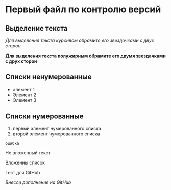 # Первый файл по контролю версий

## Выделение текста

*Для выделения текста курсивом обрамите его звездочками с двух сторон*

**Для выделения текста полужирным обрамите его двумя звездачками с друх сторон**

## Списки ненумерованные
* элемент 1
* Элемент 2
* Элемент 3

## Списки нумерованные
1. первый элемент нумерованного списка
2. второй элемент нумерованного списка

`ошибка`

Не вложенный текст

 Вложенны список

 Тест для GitHub
 
 _Внесли дополнения на GitHub_
